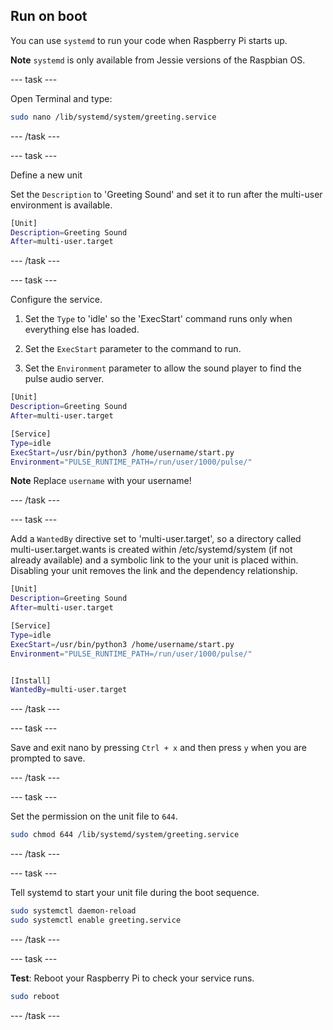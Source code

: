 ## Run on boot

You can use `systemd` to run your code when Raspberry Pi starts up.

**Note** `systemd` is only available from Jessie versions of the Raspbian OS.

--- task ---

Open Terminal and type:

```bash
sudo nano /lib/systemd/system/greeting.service
```

--- /task ---

--- task ---

Define a new unit 

Set the `Description` to 'Greeting Sound' and set it to run after the multi-user environment is available. 

```bash
[Unit]
Description=Greeting Sound
After=multi-user.target
```

--- /task ---

--- task ---

Configure the service.

1. Set the `Type` to 'idle' so the 'ExecStart' command runs only when everything else has loaded.

1. Set the `ExecStart` parameter to the command to run.

1. Set the `Environment` parameter to allow the sound player to find the pulse audio server.

```bash
[Unit]
Description=Greeting Sound
After=multi-user.target

[Service]
Type=idle
ExecStart=/usr/bin/python3 /home/username/start.py
Environment="PULSE_RUNTIME_PATH=/run/user/1000/pulse/"
```

**Note** Replace `username` with your username!

--- /task ---

--- task ---

Add a `WantedBy` directive set to 'multi-user.target', so a directory called multi-user.target.wants is created within /etc/systemd/system (if not already available) and a symbolic link to the your unit is placed within. Disabling your unit removes the link and the dependency relationship.

```bash
[Unit]
Description=Greeting Sound
After=multi-user.target

[Service]
Type=idle
ExecStart=/usr/bin/python3 /home/username/start.py
Environment="PULSE_RUNTIME_PATH=/run/user/1000/pulse/"


[Install]
WantedBy=multi-user.target
```
--- /task ---

--- task ---

Save and exit nano by pressing `Ctrl + x` and then press `y` when you are prompted to save.

--- /task ---

--- task ---

Set the permission on the unit file to `644`.

```bash
sudo chmod 644 /lib/systemd/system/greeting.service
```

--- /task ---

--- task ---

Tell systemd to start your unit file during the boot sequence.

```bash
sudo systemctl daemon-reload
sudo systemctl enable greeting.service
```

--- /task ---

--- task ---

**Test**: Reboot your Raspberry Pi to check your service runs.

```bash
sudo reboot
```

--- /task ---